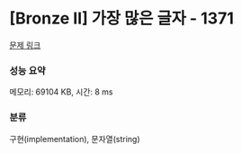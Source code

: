 # [Bronze II] 가장 많은 글자 - 1371 

[문제 링크](https://www.acmicpc.net/problem/1371) 

### 성능 요약

메모리: 69104 KB, 시간: 8 ms

### 분류

구현(implementation), 문자열(string)

